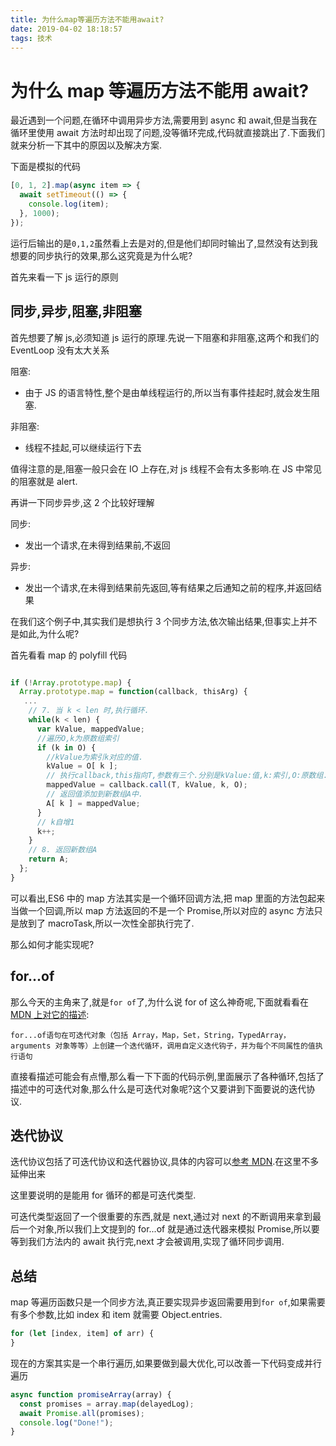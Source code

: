 ```yaml
---
title: 为什么map等遍历方法不能用await?
date: 2019-04-02 18:18:57
tags: 技术
---
```


# 为什么 map 等遍历方法不能用 await?

最近遇到一个问题,在循环中调用异步方法,需要用到 async 和 await,但是当我在循环里使用 await 方法时却出现了问题,没等循环完成,代码就直接跳出了.下面我们就来分析一下其中的原因以及解决方案.

下面是模拟的代码

```javascript
[0, 1, 2].map(async item => {
  await setTimeout(() => {
    console.log(item);
  }, 1000);
});
```

运行后输出的是`0,1,2`虽然看上去是对的,但是他们却同时输出了,显然没有达到我想要的同步执行的效果,那么这究竟是为什么呢?

首先来看一下 js 运行的原则

## 同步,异步,阻塞,非阻塞

首先想要了解 js,必须知道 js 运行的原理.先说一下阻塞和非阻塞,这两个和我们的 EventLoop 没有太大关系

阻塞:

- 由于 JS 的语言特性,整个是由单线程运行的,所以当有事件挂起时,就会发生阻塞.

非阻塞:

- 线程不挂起,可以继续运行下去

值得注意的是,阻塞一般只会在 IO 上存在,对 js 线程不会有太多影响.在 JS 中常见的阻塞就是 alert.

再讲一下同步异步,这 2 个比较好理解

同步:

- 发出一个请求,在未得到结果前,不返回

异步:

- 发出一个请求,在未得到结果前先返回,等有结果之后通知之前的程序,并返回结果

在我们这个例子中,其实我们是想执行 3 个同步方法,依次输出结果,但事实上并不是如此,为什么呢?

首先看看 map 的 polyfill 代码

```javascript

if (!Array.prototype.map) {
  Array.prototype.map = function(callback, thisArg) {
   ...
    // 7. 当 k < len 时,执行循环.
    while(k < len) {
      var kValue, mappedValue;
      //遍历O,k为原数组索引
      if (k in O) {
        //kValue为索引k对应的值.
        kValue = O[ k ];
        // 执行callback,this指向T,参数有三个.分别是kValue:值,k:索引,O:原数组.
        mappedValue = callback.call(T, kValue, k, O);
        // 返回值添加到新数组A中.
        A[ k ] = mappedValue;
      }
      // k自增1
      k++;
    }
    // 8. 返回新数组A
    return A;
  };
}

```

可以看出,ES6 中的 map 方法其实是一个循环回调方法,把 map 里面的方法包起来当做一个回调,所以 map 方法返回的不是一个 Promise,所以对应的 async 方法只是放到了 macroTask,所以一次性全部执行完了.

那么如何才能实现呢?

## for...of

那么今天的主角来了,就是`for of`了,为什么说 for of 这么神奇呢,下面就看看在[MDN 上对它的描述](https://developer.mozilla.org/zh-CN/docs/Web/JavaScript/Reference/Statements/for...of):

```
for...of语句在可迭代对象（包括 Array，Map，Set，String，TypedArray，arguments 对象等等）上创建一个迭代循环，调用自定义迭代钩子，并为每个不同属性的值执行语句
```

直接看描述可能会有点懵,那么看一下下面的代码示例,里面展示了各种循环,包括了描述中的可迭代对象,那么什么是可迭代对象呢?这个又要讲到下面要说的迭代协议.

## 迭代协议

迭代协议包括了可迭代协议和迭代器协议,具体的内容可以[参考 MDN](https://developer.mozilla.org/zh-CN/docs/Web/JavaScript/Reference/Iteration_protocols).在这里不多延伸出来

这里要说明的是能用 for 循环的都是可迭代类型.

可迭代类型返回了一个很重要的东西,就是 next,通过对 next 的不断调用来拿到最后一个对象,所以我们上文提到的 for...of 就是通过迭代器来模拟 Promise,所以要等到我们方法内的 await 执行完,next 才会被调用,实现了循环同步调用.

## 总结

map 等遍历函数只是一个同步方法,真正要实现异步返回需要用到`for of`,如果需要有多个参数,比如 index 和 item 就需要 Object.entries.

```javascript
for (let [index, item] of arr) {
}
```

现在的方案其实是一个串行遍历,如果要做到最大优化,可以改善一下代码变成并行遍历

```javascript
async function promiseArray(array) {
  const promises = array.map(delayedLog);
  await Promise.all(promises);
  console.log("Done!");
}
```
